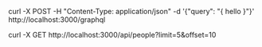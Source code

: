 curl -X POST -H "Content-Type: application/json" -d '{"query": "{ hello }"}' http://localhost:3000/graphql


curl -X GET http://localhost:3000/api/people?limit=5&offset=10